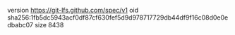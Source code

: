 version https://git-lfs.github.com/spec/v1
oid sha256:1fb5dc5943acf0df87cf630fef5d9d978717729db44df9f16c08d0e0edbabc07
size 8438
